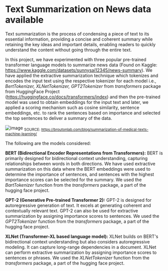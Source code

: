 # Text Summarization on News data available

Text summarization is the process of condensing a piece of text to its essential information, providing a concise and coherent summary while retaining the key ideas and important details, enabling readers to quickly understand the content without going through the entire text.

In this project, we have experimented with three popular pre-trained transformer language models to summarize news data (Found on Kaggle: https://www.kaggle.com/datasets/sunnysai12345/news-summary). We have applied the extractive summarization technique which tokenizes and encodes the input text using the respective tokenizer for each model i.e., *BertTokenizer, XLNetTokenizer, GPT2Tokenizer* from *transformers* package from HuggingFace Project (https://huggingface.co/docs/transformers/index) and then the pre-trained model was used to obtain embeddings for the input text and later, we applied a scoring mechanism such as cosine similarity, sentence embeddings, etc. to rank the sentences based on importance and selected the top sentences to deliver a summary of the data. 


![image](https://github.com/shreyasngredd/TextSummarization/assets/15787360/76b23d60-5664-4120-ac7c-42f3ae5cd2f1)
<sub> SOURCE: https://broutonlab.com/blog/summarization-of-medical-texts-machine-learning/ </sub>



The following are the models considered: 

**BERT (Bidirectional Encoder Representations from Transformers):** BERT is primarily designed for bidirectional context understanding, capturing relationships between words in both directions. We have used extractive summarization on this data where the BERT embeddings were used to determine the importance of sentences, and sentences with the highest importance scores can be selected for the summary. We used the *BartTokenizer* function from the *transformers* package, a part of the hugging face project. 


**GPT-2 (Generative Pre-trained Transformer 2):** GPT-2 is designed for autoregressive generation of text. It excels at generating coherent and contextually relevant text.
GPT-2 can also be used for extractive summarization by assigning importance scores to sentences. We used the *GPT2Tokenizer* function from the *transformers* package, a part of the hugging face project.


**XLNet (Transformer-XL based language model):** XLNet builds on BERT's bidirectional context understanding but also considers autoregressive modeling. It can capture long-range dependencies in a document. XLNet can perform extractive summarization by assigning importance scores to sentences or phrases. We used the *XLNetTokenizer* function from the *transformers* package, a part of the hugging face project.
